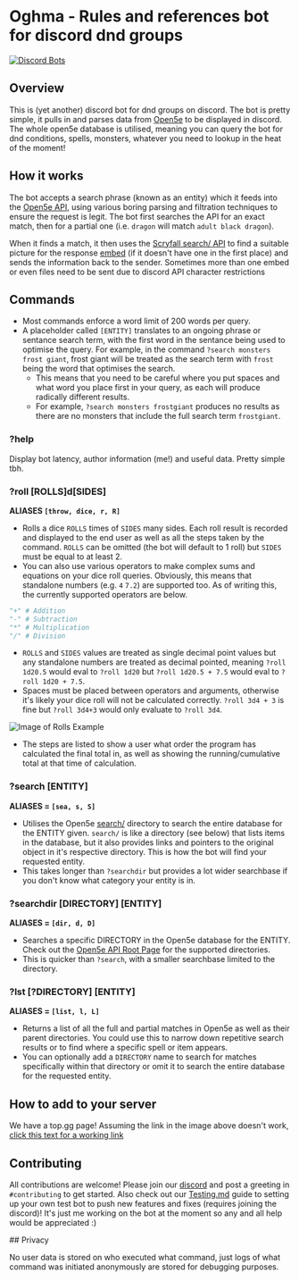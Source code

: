 # Oghma - Rules and references bot for discord dnd groups

[![Discord Bots](https://top.gg/api/widget/658336624647733258.svg)](https://top.gg/bot/658336624647733258)

## Overview

This is (yet another) discord bot for dnd groups on discord. The bot is pretty simple, it pulls in and parses data from [Open5e](https://open5e.com/) to be displayed in discord.
The whole open5e database is utilised, meaning you can query the bot for dnd conditions, spells, monsters, whatever you need to lookup in the heat of the moment!

## How it works

The bot accepts a search phrase (known as an entity) which it feeds into the [Open5e API](https://api.open5e.com/), using various boring parsing and filtration techniques to ensure the request is legit. The bot first searches the API for an exact match, then for a partial one (i.e. `dragon` will match `adult black dragon`).

When it finds a match, it then uses the [Scryfall search/ API](https://api.scryfall.com/cards/search) to find a suitable picture for the response [embed](https://discordjs.guide/popular-topics/embeds.html) (if it doesn't have one in the first place) and sends the information back to the sender.
Sometimes more than one embed or even files need to be sent due to discord API character restrictions

## Commands

- Most commands enforce a word limit of 200 words per query.
- A placeholder called `[ENTITY]` translates to an ongoing phrase or sentance search term, with the first word in the sentance being used to optimise the query. For example, in the command `?search monsters frost giant`, frost giant will be treated as the search term with `frost` being the word that optimises the search.
    - This means that you need to be careful where you put spaces and what word you place first in your query, as each will produce radically different results.
    - For example, `?search monsters frostgiant` produces no results as there are no monsters that include the full search term `frostgiant`.

### ?help

Display bot latency, author information (me!) and useful data. Pretty simple tbh.

### ?roll [ROLLS]d[SIDES]

**ALIASES `[throw, dice, r, R]`**

- Rolls a dice `ROLLS` times of `SIDES` many sides. Each roll result is recorded and displayed to the end user as well as all the steps taken by the command. `ROLLS` can be omitted (the bot will default to 1 roll) but `SIDES` must be equal to at least 2.
- You can also use various operators to make complex sums and equations on your dice roll queries. Obviously, this means that standalone numbers (e.g. `4` `7.2`) are supported too. As of writing this, the currently supported operators are below.

```python
"+" # Addition
"-" # Subtraction
"*" # Multiplication
"/" # Division
```

- `ROLLS` and `SIDES` values are treated as single decimal point values but any standalone numbers are treated as decimal pointed, meaning `?roll 1d20.5` would eval to `?roll 1d20` but `?roll 1d20.5 + 7.5` would eval to `?roll 1d20 + 7.5`.
- Spaces must be placed between operators and arguments, otherwise it's likely your dice roll will not be calculated correctly. `?roll 3d4 + 3` is fine but `?roll 3d4+3` would only evaluate to `?roll 3d4`.

![Image of Rolls Example](/images/rollsExample.png)

- The steps are listed to show a user what order the program has calculated the final total in, as well as showing the running/cumulative total at that time of calculation.

### ?search [ENTITY]

**ALIASES = `[sea, s, S]`**

- Utilises the Open5e [search/](https://api.open5e.com/search/) directory to search the entire database for the ENTITY given. `search/` is like a directory (see below) that lists items in the database, but it also provides links and pointers to the original object in it's respective directory. This is how the bot will find your requested entity.
- This takes longer than `?searchdir` but provides a lot wider searchbase if you don't know what category your entity is in.

### ?searchdir [DIRECTORY] [ENTITY]

**ALIASES = `[dir, d, D]`**

- Searches a specific DIRECTORY in the Open5e database for the ENTITY. Check out the [Open5e API Root Page](https://api.open5e.com/) for the supported directories.
- This is quicker than `?search`, with a smaller searchbase limited to the directory.

### ?lst [?DIRECTORY] [ENTITY]

**ALIASES = `[list, l, L]`**

- Returns a list of all the full and partial matches in Open5e as well as their parent directories. You could use this to narrow down repetitive search results or to find where a specific spell or item appears.
- You can optionally add a `DIRECTORY` name to search for matches specifically within that directory or omit it to search the entire database for the requested entity.

## How to add to your server

We have a top.gg page! Assuming the link in the image above doesn't work, [click this text for a working link](https://top.gg/bot/658336624647733258)

## Contributing

All contributions are welcome! Please join our [discord](https://discord.gg/8YZ2NZ5) and post a greeting in `#contributing` to get started. Also check out our [Testing.md](./TESTING.md) guide to setting up your own test bot to push new features and fixes (requires joining the discord)!
It's just me working on the bot at the moment so any and all help would be appreciated :)

## Privacy

No user data is stored on who executed what command, just logs of what command was initiated anonymously are stored for debugging purposes. 
